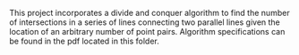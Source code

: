 This project incorporates a divide and conquer algorithm to find the number of intersections in a series of lines connecting two parallel lines given the location of an arbitrary number of point pairs. Algorithm specifications can be found in the pdf located in this folder.